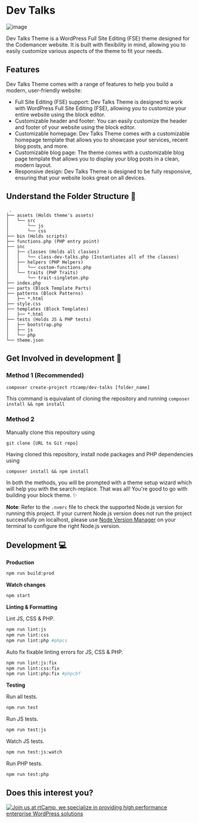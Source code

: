 # Dev Talks

![image](https://user-images.githubusercontent.com/59014930/187202051-df015d4a-f885-40cb-9fc9-c13991d3216d.png)

Dev Talks Theme is a WordPress Full Site Editing (FSE) theme designed for the Codemancer website. It is built with flexibility in mind, allowing you to easily customize various aspects of the theme to fit your needs.
## Features

Dev Talks Theme comes with a range of features to help you build a modern, user-friendly website:

- Full Site Editing (FSE) support: Dev Talks Theme is designed to work with WordPress Full Site Editing (FSE), allowing you to customize your entire website using the block editor.
- Customizable header and footer: You can easily customize the header and footer of your website using the block editor.
- Customizable homepage: Dev Talks Theme comes with a customizable homepage template that allows you to showcase your services, recent blog posts, and more.
- Customizable blog page: The theme comes with a customizable blog page template that allows you to display your blog posts in a clean, modern layout.
- Responsive design: Dev Talks Theme is designed to be fully responsive, ensuring that your website looks great on all devices.

## Understand the Folder Structure :open_file_folder:
```
 .
├── assets (Holds theme's assets)
│   └── src
│       └── js
│       └── css
├── bin (Holds scripts)
├── functions.php (PHP entry point)
├── inc
│   ├── classes (Holds all classes)
│   │   └── class-dev-talks.php (Instantiates all of the classes)
│   ├── helpers (PHP Helpers)
│   │   └── custom-functions.php
│   └── traits (PHP Traits)
│       └── trait-singleton.php
├── index.php
├── parts (Block Template Parts)
├── patterns (Block Patterns)
│   ├── *.html
├── style.css
├── templates (Block Templates)
│   ├── *.html
├── tests (Holds JS & PHP tests)
│   ├── bootstrap.php
│   ├── js
│   └── php
└── theme.json

```

## Get Involved in development :rocket:

### Method 1 (Recommended)
```
composer create-project rtcamp/dev-talks [folder_name]
```
This command is equivalant of cloning the repository and running `composer install && npm install`

### Method 2
Manually clone this repository using
```
git clone [URL to Git repo]
```
Having cloned this repository, install node packages and PHP dependencies using
```
composer install && npm install
```

In both the methods, you will be prompted with a theme setup wizard which will help you with the search-replace. That was all! You're good to go with building your block theme. :sparkles:

**Note**: Refer to the `.nvmrc` file to check the supported Node.js version for running this project. If your current Node.js version does not run the project successfully on localhost, please use [Node Version Manager](https://github.com/nvm-sh/nvm) on your terminal to configure the right Node.js version.

## Development :computer:


**Production**

```bash
npm run build:prod
```

**Watch changes**

```bash
npm start
```

**Linting & Formatting**

Lint JS, CSS & PHP.
```bash
npm run lint:js
npm run lint:css
npm run lint:php #phpcs
```

Auto fix fixable linting errors for JS, CSS & PHP.

```bash
npm run lint:js:fix
npm run lint:css:fix
npm run lint:php:fix #phpcbf
```

**Testing**

Run all tests.

```bash
npm run test
```

Run JS tests.

```bash
npm run test:js
```

Watch JS tests.

```bash
npm run test:js:watch
```

Run PHP tests.

```bash
npm run test:php
```

## Does this interest you?
<a href="https://rtcamp.com/"><img src="https://rtcamp.com/wp-content/uploads/sites/2/2019/04/github-banner@2x.png" alt="Join us at rtCamp, we specialize in providing high performance enterprise WordPress solutions"></a>
